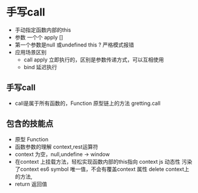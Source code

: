 # 手写call

- 手动指定函数内部的this
- 参数 一个个 apply []
- 第一个参数是null 或undefined this ?
  严格模式报错
- 应用场景区别
  - call apply 立即执行的，区别是参数传递方式，可以互相使用
  - bind 延迟执行

## 手写call
- call是属于所有函数的，Function 原型链上的方法
  gretting.call

## 包含的技能点
- 原型 Function
- 函数参数的理解
  context,rest运算符
- context 为空，null,undefine -> window
- 在context 上挂载方法，轻松实现函数内部的this指向 context
  js 动态性 污染了context
  es6 symbol 唯一值，不会有覆盖context 属性
  delete context上的方法,
- return 返回值
